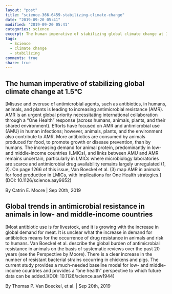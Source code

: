 ```yaml
---
layout: "post"
title: "science-366-6459-stabilizing-climate-change"
date: "2019-09-20 05:41"
modified: '2019-09-20 05:41'
categories: science
excerpt: The human imperative of stabilizing global climate change at 1.5°C
tags:
  - Science
  - climate change
  - stabilizing
comments: true
share: true
---
```


## The human imperative of stabilizing global climate change at 1.5°C

[Misuse and overuse of antimicrobial agents, such as antibiotics, in humans, animals, and plants is leading to increasing antimicrobial resistance (AMR). AMR is an urgent global priority necessitating international collaboration through a “One Health” response (across humans, animals, plants, and their shared environment). Efforts have focused on AMR and antimicrobial use (AMU) in human infections; however, animals, plants, and the environment also contribute to AMR. More antibiotics are consumed by animals produced for food, to promote growth or disease prevention, than by humans. The increasing demand for animal protein, predominantly in low- and middle-income countries (LMICs), and links between AMU and AMR remains uncertain, particularly in LMICs where microbiology laboratories are scarce and antimicrobial drug availability remains largely unregulated (1, 2). On page 1266 of this issue, Van Boeckel et al. (3) map AMR in animals for food production in LMICs, with implications for One Health strategies.](DOI: 10.1126/science.aay9652)

By Catrin E. Moore | Sep 20th, 2019

## Global trends in antimicrobial resistance in animals in low- and middle-income countries

[Most antibiotic use is for livestock, and it is growing with the increase in global demand for meat. It is unclear what the increase in demand for antibiotics means for the occurrence of drug resistance in animals and risk to humans. Van Boeckel et al. describe the global burden of antimicrobial resistance in animals on the basis of systematic reviews over the past 20 years (see the Perspective by Moore). There is a clear increase in the number of resistant bacterial strains occurring in chickens and pigs. The current study provides a much-needed baseline model for low- and middle-income countries and provides a “one health” perspective to which future data can be added.](DOI: 10.1126/science.aaw1944)

By Thomas P. Van Boeckel, et al. | Sep 20th, 2019
